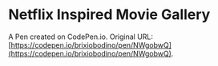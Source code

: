# Netflix Inspired Movie Gallery

A Pen created on CodePen.io. Original URL: [https://codepen.io/brixiobodino/pen/NWgobwQ](https://codepen.io/brixiobodino/pen/NWgobwQ).


